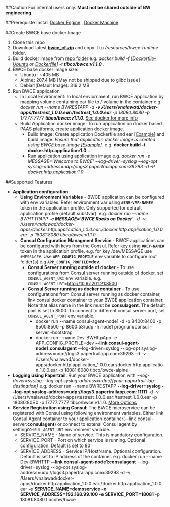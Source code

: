 ##Caution
For internal users only. **Must not be shared outside of BW engineering**.

##Prerequiste
Install [Docker Engine](https://docs.docker.com/engine/installation) , [Docker Machine](https://docs.docker.com/machine/install-machine).

##Create BWCE base docker Image
1. Clone this repo
2. Download latest [**bwce_cf.zip**](http://reldist.na.tibco.com/package/bwce/2.0.0/V9) and copy it to _/resources/bwce-runtime_ folder.
2. Build docker image from [repo folder](https://github.com/TIBCOSoftware/bwce-20-docker) e.g. 
 	_docker build -f [[Dockerfile-Ubuntu](Dockerfile-Ubuntu) or [Dockerfile](Dockerfile)] -t **tibco/bwce:v1.1.0** ._
3. BWCE base docker image size:
	* Ubuntu : ~405 MB
	* Alpine: 207.4 MB [May not be shipped due to glibc issue]
	* Debian(Default Image): 319.2 MB
4. Run BWCE application
	* In Local Environment: In local enviornment, run BWCE application by mapping volume containing ear file to / volume in the container
		e.g.  _docker run --name BWRESTAPP -d **-v /Users/vnalawad/docker-apps/testrest_1.0.0.ear:/testrest_1.0.0.ear** -p 18080:8080 -p 17777:7777 **tibco/bwce:v1.1.0**_. [See docker for more info](https://docs.docker.com/engine/userguide/dockervolumes)
	* Build Application docker image: To run application on docker based PAAS platforms, create application docker image. 
		* Build Image: Create application Dockerfile and ear [[Example](examples/HTTP)] and build image. _Ensure that application docker image is created using BWCE base image [[Example](examples/HTTP/Dockerfile)]._ e.g. **docker build -t docker.http.application:1.0 .**. 
		* Run application using application image e.g.  _docker run -e MESSAGE='Welcome to BWCE' --log-driver=syslog --log-opt syslog-address=udp://logs3.papertrailapp.com:39293 -d -P docker.http.application:1.0_

##Supported Features
* **Application configuration**: 
	* **Using Environment Variables** - BWCE application can be configured with env variables. Refer environment var using **`#ENV-VAR-NAME#`** token in the application profile. Only supported for default application profile (default.substvar). e.g. _docker run --name BWHTTPAPP **-e MESSAGE='BWCE Rocks on Docker'** -d -v /Users/vnalawad/docker-apps/docker.http.application_1.0.0.ear:/docker.http.application_1.0.0.ear -p 18081:8080 tibco/bwce:v1.1.0_
	*  **Consul Configuration Managment Service** -  BWCE applications can be configured with keys from the Consul. Refer key using **`#KEY-NAME#`** token in the application profile. e.g. for key /dev/MESSAGE use `#MESSAGE#`. Use **`APP_CONFIG_PROFILE`** env variable to configure root folder(s) e.g **`APP_CONFIG_PROFILE`=dev**. 
		* **Consul Server running outside of docker** - To use configurations from Consul server running outside of docker, set `CONSUL_AGENT_URI` env variable. e.g. `CONSUL_AGENT_URI`=http://10.97.201.21:8500
		* **Consul Server running as docker container** - To use configurations from Consul server running as docker container, link consul docker container to your BWCE application container. Note that alias name in the link must be **consulagent**. The default port is set to 8500. To connect to different consul server port, set `CONSUL_AGENT_PORT` env variable. 
			* docker run --name consul-agent-node1 -d -p 8400:8400 -p 8500:8500 -p 8600:53/udp -h node1 progrium/consul -server -bootstrap
			* docker run --name Dev-BWHttpApp -e APP_CONFIG_PROFILE=dev **--link consul-agent-node1:consulagent** --log-driver=syslog --log-opt syslog-address=udp://logs3.papertrailapp.com:39293 -d -v /Users/vnalawad/docker-apps/docker.http.application_1.0.0.ear:/docker.http.application_1.0.0.ear -p 18081:8080 tibco/bwce-alpine
* **Logging using Papertrail**: Run your BWCE application with  _--log-driver=syslog --log-opt syslog-address=udp://{your-papertrail-log-destination}_  e.g. docker run --name BWRESTAPP  **--log-driver=syslog --log-opt syslog-address=udp://logs3.papertrailapp.com:11111** -d -v /Users/vnalawad/docker-apps/testrest_1.0.0.ear:/testrest_1.0.0.ear -p 18080:8080 -p 17777:7777 tibco/bwce:v1.1.0. [More Options](http://help.papertrailapp.com/kb/configuration/configuring-centralized-logging-from-docker)
*  **Service Registration using Consul**: The BWCE microservice can be registered with Consul using following environment variables. Either link Consul Agent container to your application container(--link consul-server:**consulagent**) or connect to extenal Consul agent by setting`CONSUL_AGENT_URI` environment variable.
	* SERVICE_NAME - Name of service. This is mandatory configuration.
	* SERVICE_PORT - Port on which service is running. Optional configuration. Default is set to 80
	* SERVICE_ADDRESS - Service IP/HostName. Optional configuration. Default is set to IP address of the container.
	e.g. docker run --name Dev-BWHTTP **--link consul-agent-node1:consulagent** --log-driver=syslog --log-opt syslog-address=udp://logs3.papertrailapp.com:39293 -d -v /Users/vnalawad/docker-apps/docker.http.application_1.0.0.ear:/docker.http.application_1.0.0.ear **-e SERVICE_NAME=demoservice -e SERVICE_ADDRESS=192.168.99.100 -e SERVICE_PORT=18081** -p 18081:8080 tibcobw/bwce

